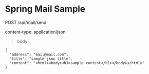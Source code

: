 # Spring Mail Sample

POST /api/mail/send

content-type: application/json

>body
```
{
  "address": "mail@mail.com",
  "title": "sample json title",
  "content": "<html><body><h1>sample content</h1></body></html>"
}
```
